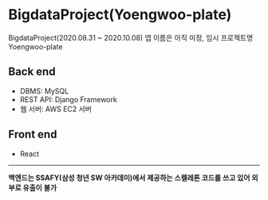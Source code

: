 # BigdataProject(Yoengwoo-plate)
BigdataProject(2020.08.31 ~ 2020.10.08)
앱 이름은 아직 미정, 임시 프로젝트명 Yoengwoo-plate

## Back end
* DBMS: MySQL
* REST API: Django Framework
* 웹 서버: AWS EC2 서버

## Front end
* React

-----------------------------
<b>백엔드는 SSAFY(삼성 청년 SW 아카데미)에서 제공하는 스켈레톤 코드를 쓰고 있어 외부로 유출이 불가</b>
